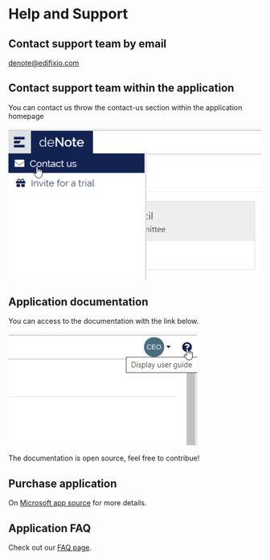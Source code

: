 
# Help and Support

## Contact support team by email

denote@edifixio.com

## Contact support team within the application

You can contact us throw the contact-us section within the application homepage

![Edit user access](./assets/images/common-features/contact-us.png)

## Application documentation

You can access to the documentation with the link below.

![Edit user access](./assets/images/common-features/doc-access.png)

The documentation is open source, feel free to contribue!

## Purchase application

 On [Microsoft app source](https://appsource.microsoft.com/en-us/product/web-apps/edifixio-4559648.denote_classic) for more details.

## Application FAQ

Check out our [FAQ page](FAQ).



